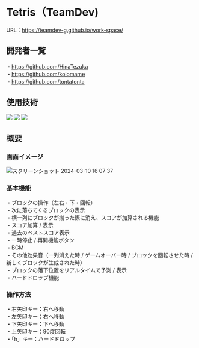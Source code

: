 # Tetris（TeamDev)
URL：https://teamdev-g.github.io/work-space/

## 開発者一覧
・https://github.com/HinaTezuka<br>
・https://github.com/kolomame<br>
・https://github.com/tontatonta<br>

## 使用技術
<img src="https://img.shields.io/badge/-Html5-E34F26.svg?logo=html5&style=plastic">
<img src="https://img.shields.io/badge/-Css3-1572B6.svg?logo=css3&style=plastic">
<img src="https://img.shields.io/badge/-Javascript-F7DF1E.svg?logo=javascript&style=plastic">

## 概要

### 画面イメージ
![スクリーンショット 2024-03-10 16 07 37](https://github.com/teamdev-G/work-space/assets/101682528/19299c37-2c28-4595-8e1b-30724b992cbf)


### 基本機能
・ブロックの操作（左右・下・回転）<br>
・次に落ちてくるブロックの表示<br>
・横一列にブロックが揃った際に消え、スコアが加算される機能<br>
・スコア加算 / 表示<br>
・過去のベストスコア表示<br>
・一時停止 / 再開機能ボタン<br>
・BGM<br>
・その他効果音（一列消えた時 / ゲームオーバー時 / ブロックを回転させた時 / 新しくブロックが生成された時）<br>
・ブロックの落下位置をリアルタイムで予測 / 表示<br>
・ハードドロップ機能


### 操作方法
・右矢印キー：右へ移動<br>
・左矢印キー：右へ移動<br>
・下矢印キー：下へ移動<br>
・上矢印キー：90度回転<br>
・「h」キー：ハードドロップ